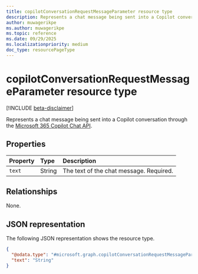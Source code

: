 ```yaml
---
title: copilotConversationRequestMessageParameter resource type
description: Represents a chat message being sent into a Copilot conversation through the Microsoft 365 Copilot Chat API.
author: muwagerikpe
ms.author: muwagerikpe
ms.topic: reference
ms.date: 09/29/2025
ms.localizationpriority: medium
doc_type: resourcePageType
---
```


# copilotConversationRequestMessageParameter resource type

[!INCLUDE [beta-disclaimer](../../../includes/beta-disclaimer.md)]

Represents a chat message being sent into a Copilot conversation through the [Microsoft 365 Copilot Chat API](../copilotroot-post-conversations.md).

## Properties

| Property | Type   | Description                             |
|:---------|:-------|:----------------------------------------|
| `text`   | String | The text of the chat message. Required. |

## Relationships

None.

## JSON representation

The following JSON representation shows the resource type.

```json
{
  "@odata.type": "#microsoft.graph.copilotConversationRequestMessageParameter",
  "text": "String"
}
```
